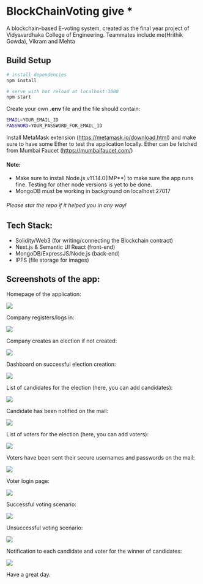 # BlockChainVoting give *

A blockchain-based E-voting system, created as the final year project of Vidyavardhaka College of Engineering. Teammates include me(Hrithik Gowda), Vikram and Mehta


## Build Setup

```bash
# install dependencies
npm install

# serve with hot reload at localhost:3000
npm start
```

Create your own <b>.env</b> file and the file should contain:
```bash
EMAIL=YOUR_EMAIL_ID
PASSWORD=YOUR_PASSWORD_FOR_EMAIL_ID
```
Install MetaMask extension (https://metamask.io/download.html) and make sure to have some Ether to test the application locally. Ether can be fetched from Mumbai Faucet (https://mumbaifaucet.com/)

#### Note:
- Make sure to install Node.js v11.14.0(IMP**) to make sure the app runs fine. Testing for other node versions is yet to be done.
- MongoDB must be working in background on localhost:27017

###### Please star the repo if it helped you in any way!

## Tech Stack:

- Solidity/Web3 (for writing/connecting the Blockchain contract)
- Next.js & Semantic UI React (front-end)
- MongoDB/ExpressJS/Node.js (back-end)
- IPFS (file storage for images)

## Screenshots of the app:

Homepage of the application:

![](screenshots/homepage.PNG)

Company registers/logs in:

![](screenshots/company_login.PNG)

Company creates an election if not created:

![](screenshots/create_election.PNG)

Dashboard on successful election creation:

![](screenshots/dashboard.PNG)

List of candidates for the election (here, you can add candidates):

![](screenshots/candidate_list.PNG)

Candidate has been notified on the mail:

![](screenshots/candidate_registeration_mail.PNG)

List of voters for the election (here, you can add voters):

![](screenshots/voterlist.PNG)

Voters have been sent their secure usernames and passwords on the mail:

![](screenshots/voter_registeration_mail.PNG)

Voter login page:

![](screenshots/voter_login.PNG)

Successful voting scenario:

![](screenshots/successful_voting.PNG)

Unsuccessful voting scenario:

![](screenshots/unsuccessful_voting.PNG)

Notification to each candidate and voter for the winner of candidates:

![](screenshots/winner_candidate_mail.PNG)

Have a great day.
